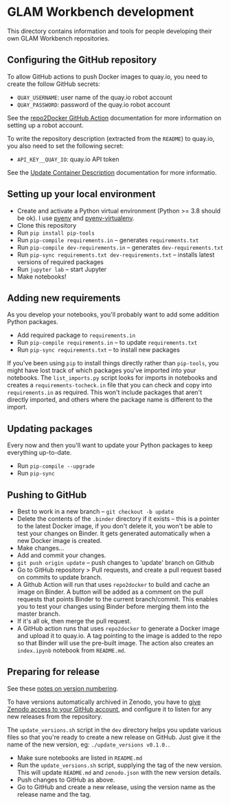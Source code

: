 # GLAM Workbench development

This directory contains information and tools for people developing their own GLAM Workbench repositories.

## Configuring the GitHub repository

To allow GitHub actions to push Docker images to quay.io, you need to create the follow GitHub secrets:

* `QUAY_USERNAME`: user name of the quay.io robot account
* `QUAY_PASSWORD`: password of the quay.io robot account

See the [repo2Docker GitHub Action](https://github.com/marketplace/actions/repo2docker-action) documentation for more information on setting up a robot account.

To write the repository description (extracted from the `README`) to quay.io, you also need to set the following secret:

* `API_KEY__QUAY_IO`: quay.io API token

See the [Update Container Description](https://github.com/christian-korneck/update-container-description-action ) documentation for more informatio.

## Setting up your local environment

* Create and activate a Python virtual environment (Python >= 3.8 should be ok). I use [pyenv](https://github.com/pyenv/pyenv) and [pyenv-virtualenv](https://github.com/pyenv/pyenv-virtualenv).
* Clone this repository
* Run `pip install pip-tools`
* Run `pip-compile requirements.in` – generates `requirements.txt`
* Run `pip-compile dev-requirements.in` – generates `dev-requirements.txt`
* Run `pip-sync requirements.txt dev-requirements.txt` – installs latest versions of required packages
* Run `jupyter lab` – start Jupyter
* Make notebooks!

## Adding new requirements

As you develop your notebooks, you'll probably want to add some addition Python packages.

* Add required package to `requirements.in`
* Run `pip-compile requirements.in` – to update `requirements.txt`
* Run `pip-sync requirements.txt` – to install new packages

If you've been using `pip` to install things directly rather than `pip-tools`, you might have lost track of which packages you've imported into your notebooks. The `list_imports.py` script looks for imports in notebooks and creates a `requirements-tocheck.in` file that you can check and copy into `requirements.in` as required. This won't include packages that aren't directly imported, and others where the package name is different to the import.

## Updating packages

Every now and then you'll want to update your Python packages to keep everything up-to-date.

* Run `pip-compile --upgrade`
* Run `pip-sync`

## Pushing to GitHub

* Best to work in a new branch – `git checkout -b update`
* Delete the contents of the `.binder` directory if it exists – this is a pointer to the latest Docker image, if you don't delete it, you won't be able to test your changes on Binder. It gets generated automatically when a new Docker image is created.
* Make changes...
* Add and commit your changes.
* `git push origin update` – push changes to 'update' branch on Github
* Go to GitHub repository > Pull requests, and create a pull request based on commits to update branch.
* A Github Action will run that uses `repo2docker` to build and cache an image on Binder. A button will be added as a comment on the pull requests that points Binder to the current branch/commit. This enables you to test your changes using Binder before merging them into the master branch.
* If it's all ok, then merge the pull request.
* A GitHub action runs that uses `repo2docker` to generate a Docker image and upload it to quay.io. A tag pointing to the image is added to the repo so that Binder will use the pre-built image. The action also creates an `index.ipynb` notebook from `README.md`.

## Preparing for release

See these [notes on version numbering](https://github.com/GLAM-Workbench/glam-workbench.github.io/discussions/11). 

To have versions automatically archived in Zenodo, you have to [give Zenodo access to your GitHub account](https://docs.github.com/en/repositories/archiving-a-github-repository/referencing-and-citing-content), and configure it to listen for any new releases from the repository.

The `update_versions.sh` script in the `dev` directory helps you update various files so that you're ready to create a new release on GitHub. Just give it the name of the new version, eg: `./update_versions v0.1.0.`.

* Make sure notebooks are listed in `README.md`
* Run the `update_versions.sh` script, supplying the tag of the new version. This will update `README.md` and `zenodo.json` with the new version details.
* Push changes to GitHub as above.
* Go to GitHub and create a new release, using the version name as the release name and the tag.